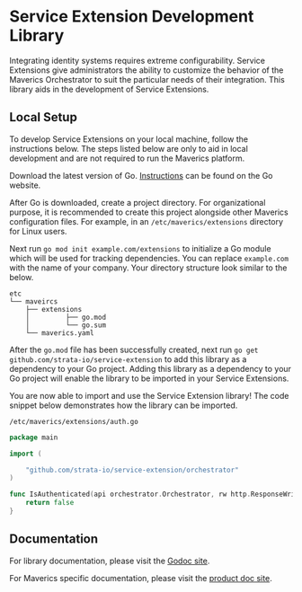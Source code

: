 # Service Extension Development Library
Integrating identity systems requires extreme configurability. Service Extensions 
give administrators the ability to customize the behavior of the Maverics Orchestrator
to suit the particular needs of their integration. This library aids in the 
development of Service Extensions.

## Local Setup
To develop Service Extensions on your local machine, follow the instructions below. 
The steps listed below are only to aid in local development and are not required to run
the Maverics platform. 

Download the latest version of Go. [Instructions](https://go.dev/doc/install) can be 
found on the Go website.

After Go is downloaded, create a project directory. For organizational purpose, it is
recommended to create this project alongside other Maverics configuration files. For
example, in an `/etc/maverics/extensions` directory for Linux users.

Next run `go mod init example.com/extensions` to initialize a Go module which will be
used for tracking dependencies. You can replace `example.com` with the name of your 
company. Your directory structure look similar to the below.
```
etc
└── maveircs
    ├── extensions
    │         ├── go.mod
    │         └── go.sum
    └── maverics.yaml
```

After the `go.mod` file has been successfully created, next run 
`go get github.com/strata-io/service-extension` to add this library as a dependency
to your Go project. Adding this library as a dependency to your Go project will enable
the library to be imported in your Service Extensions.

You are now able to import and use the Service Extension library! The code snippet 
below demonstrates how the library can be imported.

`/etc/maverics/extensions/auth.go`
```go
package main

import (

	"github.com/strata-io/service-extension/orchestrator"
)

func IsAuthenticated(api orchestrator.Orchestrator, rw http.ResponseWriter, req *http.Request) bool {
	return false
}
```

## Documentation
For library documentation, please visit the [Godoc site](https://pkg.go.dev/github.com/strata-io/service-extension).

For Maverics specific documentation, please visit the [product doc site](https://docs.strata.io/).